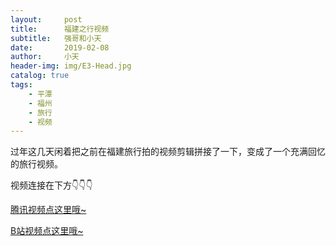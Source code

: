 ```yaml
---
layout:     post
title:      福建之行视频
subtitle:   强哥和小天
date:       2019-02-08
author:     小天
header-img: img/E3-Head.jpg
catalog: true
tags:
    - 平潭
    - 福州
    - 旅行
    - 视频
---
```



过年这几天闲着把之前在福建旅行拍的视频剪辑拼接了一下，变成了一个充满回忆的旅行视频。

视频连接在下方👇👇👇

<a href="https://v.qq.com/x/page/h0836msj4wa.html" target="_blank">腾讯视频点这里哦~</a>

<a href="https://www.bilibili.com/video/av42980951" target="_blank">B站视频点这里哦~</a>